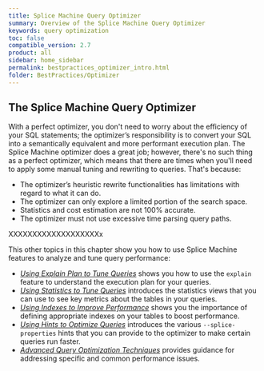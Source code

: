 ```yaml
---
title: Splice Machine Query Optimizer
summary: Overview of the Splice Machine Query Optimizer
keywords: query optimization
toc: false
compatible_version: 2.7
product: all
sidebar: home_sidebar
permalink: bestpractices_optimizer_intro.html
folder: BestPractices/Optimizer
---
```

<section>
<div class="TopicContent" data-swiftype-index="true" markdown="1">

# The Splice Machine Query Optimizer

With a perfect optimizer, you don't need to worry about the efficiency of your SQL statements; the optimizer’s responsibility is to convert your SQL into a semantically equivalent and more performant execution plan. The Splice Machine optimizer does a great job; however, there's no such thing as a perfect optimizer, which means that there are times when you'll need to apply some manual tuning and rewriting to queries. That's because:

* The optimizer’s heuristic rewrite functionalities has limitations with regard to what it can do.
* The optimizer can only explore a limited portion of the search space.
* Statistics and cost estimation are not 100% accurate.
* The optimizer must not use excessive time parsing query paths.


XXXXXXXXXXXXXXXXXXXx


This other topics in this chapter show you how to use Splice Machine features to analyze and tune query performance:

* [*Using Explain Plan to Tune Queries*](bestpractices_optimizer_explain.html) shows you how to use the `explain` feature to understand the execution plan for your queries.
* [*Using Statistics to Tune Queries*](bestpractices_optimizer_statistics.html) introduces the statistics views that you can use to see key metrics about the tables in your queries.
* [*Using Indexes to Improve Performance*](bestpractices_optimizer_indexes.html) shows you the importance of defining appropriate indexes on your tables to boost performance.
* [*Using Hints to Optimize Queries*](bestpractices_optimizer_hints.html) introduces the various `--splice-properties` hints that you can provide to the optimizer to make certain queries run faster.
* [*Advanced Query Optimization Techniques*](bestpractices_optimizer_advanced.html) provides guidance for addressing specific and common performance issues.


</div>
</section>
